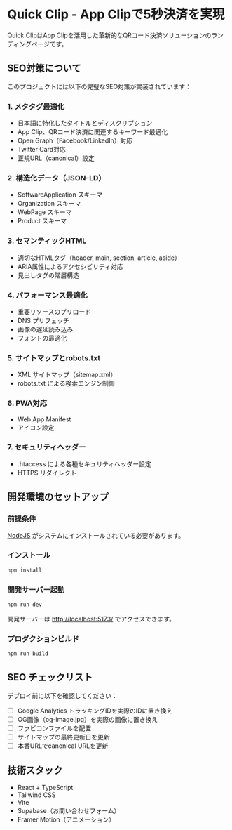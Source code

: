 # Quick Clip - App Clipで5秒決済を実現

Quick ClipはApp Clipを活用した革新的なQRコード決済ソリューションのランディングページです。

## SEO対策について

このプロジェクトには以下の完璧なSEO対策が実装されています：

### 1. メタタグ最適化
- 日本語に特化したタイトルとディスクリプション
- App Clip、QRコード決済に関連するキーワード最適化
- Open Graph（Facebook/LinkedIn）対応
- Twitter Card対応
- 正規URL（canonical）設定

### 2. 構造化データ（JSON-LD）
- SoftwareApplication スキーマ
- Organization スキーマ
- WebPage スキーマ
- Product スキーマ

### 3. セマンティックHTML
- 適切なHTMLタグ（header, main, section, article, aside）
- ARIA属性によるアクセシビリティ対応
- 見出しタグの階層構造

### 4. パフォーマンス最適化
- 重要リソースのプリロード
- DNS プリフェッチ
- 画像の遅延読み込み
- フォントの最適化

### 5. サイトマップとrobots.txt
- XML サイトマップ（sitemap.xml）
- robots.txt による検索エンジン制御

### 6. PWA対応
- Web App Manifest
- アイコン設定

### 7. セキュリティヘッダー
- .htaccess による各種セキュリティヘッダー設定
- HTTPS リダイレクト

## 開発環境のセットアップ

### 前提条件
[NodeJS](https://nodejs.org/en/) がシステムにインストールされている必要があります。

### インストール
```bash
npm install
```

### 開発サーバー起動
```bash
npm run dev
```

開発サーバーは [http://localhost:5173/](http://localhost:5173/) でアクセスできます。

### プロダクションビルド
```bash
npm run build
```

## SEO チェックリスト

デプロイ前に以下を確認してください：

- [ ] Google Analytics トラッキングIDを実際のIDに置き換え
- [ ] OG画像（og-image.jpg）を実際の画像に置き換え
- [ ] ファビコンファイルを配置
- [ ] サイトマップの最終更新日を更新
- [ ] 本番URLでcanonical URLを更新

## 技術スタック

- React + TypeScript
- Tailwind CSS
- Vite
- Supabase（お問い合わせフォーム）
- Framer Motion（アニメーション）

```

```

```
